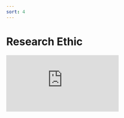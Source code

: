 ```yaml
---
sort: 4
---
```


# Research Ethic


<iframe "width=800" "height=600"
        src="https://www.youtube.com/embed/KadShdGbxqk" 
        title="YouTube video player" frameborder="0" 
        allow="accelerometer; autoplay; clipboard-write; encrypted-media; gyroscope; picture-in-picture" 
        allowfullscreen></iframe>
